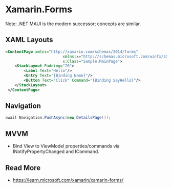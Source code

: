 # Xamarin.Forms

Note: .NET MAUI is the modern successor; concepts are similar.

## XAML Layouts
```xml
<ContentPage xmlns="http://xamarin.com/schemas/2014/forms"
						 xmlns:x="http://schemas.microsoft.com/winfx/2009/xaml"
						 x:Class="Sample.MainPage">
	<StackLayout Padding="20">
		<Label Text="Hello"/>
		<Entry Text="{Binding Name}"/>
		<Button Text="Click" Command="{Binding SayHello}"/>
	</StackLayout>
 </ContentPage>
```

## Navigation
```csharp
await Navigation.PushAsync(new DetailsPage());
```

## MVVM
- Bind View to ViewModel properties/commands via INotifyPropertyChanged and ICommand.

## Read More
- https://learn.microsoft.com/xamarin/xamarin-forms/
